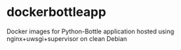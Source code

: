 # dockerbottleapp
Docker images for Python-Bottle application hosted using nginx+uwsgi+supervisor on clean Debian

